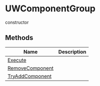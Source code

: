 # UWComponentGroup

<span class="badge badge-secondary">constructor</span>

## Methods
| Name | Description |
| ---- | ----------- |
| [Execute](UWComponentGroup.Execute.html) |  |
| [RemoveComponent](UWComponentGroup.RemoveComponent.html) |  |
| [TryAddComponent](UWComponentGroup.TryAddComponent.html) |  |